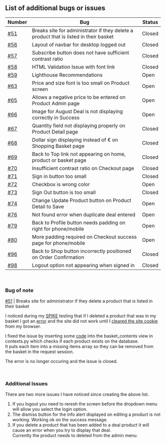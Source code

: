 ## List of additional bugs or issues 


| Number | Bug | Status |  
|--------|---------|---------|
|  [#51](https://github.com/evelynfoy/the-cheese-and-wine-boutique/issues/51)    |   Breaks site for administrator if they delete a product that is listed in their basket      | Closed  |  | 
|  [#56](https://github.com/evelynfoy/the-cheese-and-wine-boutique/issues/56)    |   Layout of navbar for desktop logged out      |  Closed | 
|  [#57](https://github.com/evelynfoy/the-cheese-and-wine-boutique/issues/57)    |   Subscribe button does not have sufficient contrast ratio     | Closed  | 
|  [#58](https://github.com/evelynfoy/the-cheese-and-wine-boutique/issues/58)    |   HTML Validation Issue with font link     | Closed  | 
|  [#59](https://github.com/evelynfoy/the-cheese-and-wine-boutique/issues/59)    |   Lighthouse Recommendations     | Open  | 
|  [#63](https://github.com/evelynfoy/the-cheese-and-wine-boutique/issues/63)    |   Price and size font is too small on Product screen     |  Open | 
|  [#65](https://github.com/evelynfoy/the-cheese-and-wine-boutique/issues/65)    |   Allows a negative price to be entered on Product Admin page      | Open  | 
|  [#66](https://github.com/evelynfoy/the-cheese-and-wine-boutique/issues/66)    |   Image for August Deal is not displaying correctly in Success     |  Open | 
|  [#67](https://github.com/evelynfoy/the-cheese-and-wine-boutique/issues/67)    |   Quantity field not displaying properly on Product Detail page     | Closed | 
|  [#68](https://github.com/evelynfoy/the-cheese-and-wine-boutique/issues/68)    |   Dollar sign displaying instead of € on Shopping Basket page     | Closed  | 
|  [#69](https://github.com/evelynfoy/the-cheese-and-wine-boutique/issues/69)    |   Back to Top link not appearing on home, product or basket page     |  Closed | 
|  [#70](https://github.com/evelynfoy/the-cheese-and-wine-boutique/issues/70)    |   Insufficient contrast ratio on Checkout page     | Closed  | 
|  [#71](https://github.com/evelynfoy/the-cheese-and-wine-boutique/issues/71)    |   Sign in button too small     | Closed  | 
|  [#72](https://github.com/evelynfoy/the-cheese-and-wine-boutique/issues/72)    |   Checkbox is wrong color     | Open  | 
|  [#73](https://github.com/evelynfoy/the-cheese-and-wine-boutique/issues/73)    |   Sign Out button is too small      | Closed  | 
|  [#74](https://github.com/evelynfoy/the-cheese-and-wine-boutique/issues/74)    |   Change Update Product button on Product Detail to Save     | Open  | 
|  [#76](https://github.com/evelynfoy/the-cheese-and-wine-boutique/issues/76)    |   Not found error when duplicate deal entered     | Open  | 
|  [#79](https://github.com/evelynfoy/the-cheese-and-wine-boutique/issues/79)    |   Back to Profile button needs padding on right for phone/mobile     | Open  | 
|  [#80](https://github.com/evelynfoy/the-cheese-and-wine-boutique/issues/80)    |   More padding required on Checkout success page for phone/mobile      |  Open  | 
|  [#96](https://github.com/evelynfoy/the-cheese-and-wine-boutique/issues/96)    |   Back to Shop button incorrectly positioned on Order Confirmation     | Closed  | 
|  [#98](https://github.com/evelynfoy/the-cheese-and-wine-boutique/issues/98)    |   Logout option not appearing when signed in     | Closed  | 

<br>

### Bug of note 
[#51](https://github.com/evelynfoy/the-cheese-and-wine-boutique/issues/51)    |   Breaks site for administrator if they delete a product that is listed in their basket 

I noticed during my [SPIKE](https://github.com/evelynfoy/the-cheese-and-wine-boutique/issues/42) testing that if I deleted a product that was in my basket I got an [error](/docs/testing/images/bug-51-error.png) and the site did not work until I [cleared the site cookie](//docs/testing/images/bug-51-clear-cookie.png) from my browser.

I fixed the issue by inserting some [code](//docs/testing/images/bug-51-fix.png) into the basket_contents view in contexts.py which checks if each product exists on the database.    
It puts each item into a missing items array so they can be removed from the basket in the request session.

The error is no longer occuring and the issue is closed.


<br>

### Additional Issues
There are two more issues I have noticed since creating the above list.
1) If you logout you need to reresh the screen before the dropdown menu will allow you select the login option.
2) The dismiss button for the info alert displayed on editing a product is not working. Working ok on the success message.
3) If you delete a product that has been added to a deal product it will cause an error when you try to display that deal.     
   Currently the product needs to deleted from the admin menu.
